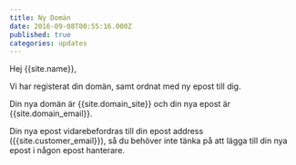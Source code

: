 ```yaml
---
title: Ny Domän
date: 2016-09-08T00:55:16.000Z
published: true
categories: updates
---
```

Hej {{site.name}},

Vi har registerat din domän, samt ordnat med ny epost till dig.

Din nya domän är {{site.domain_site}} och din nya epost är {{site.domain_email}}.

Din nya epost vidarebefordras till din epost address ({{site.customer_email}}), så du
behöver inte tänka på att lägga till din nya epost i någon epost hanterare.
